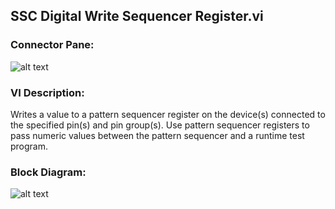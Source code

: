 ## **SSC Digital Write Sequencer Register.vi**
### Connector Pane:
![alt text](/Digital/SSC%20Digital/Sequencer%20Flags%20and%20Registers/SSC%20Digital%20Write%20Sequencer%20Register.vic.png "SSC Digital Write Sequencer Register.vi connector pane")

### VI Description:
Writes a value to a pattern sequencer register on the device(s) connected to the specified pin(s) and pin group(s). Use pattern sequencer registers to pass numeric values between the pattern sequencer and a runtime test program.

### Block Diagram:
![alt text](/Digital/SSC%20Digital/Sequencer%20Flags%20and%20Registers/SSC%20Digital%20Write%20Sequencer%20Register.vid.png "SSC Digital Write Sequencer Register.vi block diagram")
